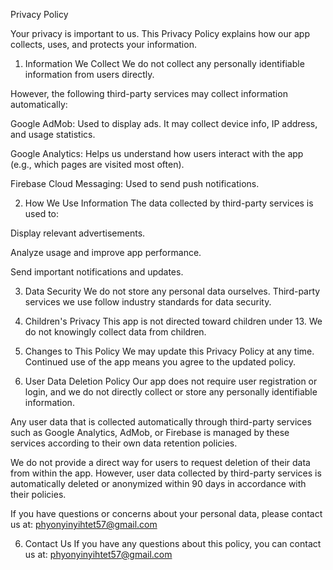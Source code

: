 Privacy Policy

Your privacy is important to us. This Privacy Policy explains how our app collects, uses, and protects your information.

1. Information We Collect
We do not collect any personally identifiable information from users directly.

However, the following third-party services may collect information automatically:

Google AdMob: Used to display ads. It may collect device info, IP address, and usage statistics.

Google Analytics: Helps us understand how users interact with the app (e.g., which pages are visited most often).

Firebase Cloud Messaging: Used to send push notifications.

2. How We Use Information
The data collected by third-party services is used to:

Display relevant advertisements.

Analyze usage and improve app performance.

Send important notifications and updates.

3. Data Security
We do not store any personal data ourselves. Third-party services we use follow industry standards for data security.

4. Children's Privacy
This app is not directed toward children under 13. We do not knowingly collect data from children.

5. Changes to This Policy
We may update this Privacy Policy at any time. Continued use of the app means you agree to the updated policy.

6. User Data Deletion Policy
Our app does not require user registration or login, and we do not directly collect or store any personally identifiable information.

Any user data that is collected automatically through third-party services such as Google Analytics, AdMob, or Firebase is managed by these services according to their own data retention policies.

We do not provide a direct way for users to request deletion of their data from within the app. However, user data collected by third-party services is automatically deleted or anonymized within 90 days in accordance with their policies.

If you have questions or concerns about your personal data, please contact us at: phyonyinyihtet57@gmail.com

6. Contact Us
If you have any questions about this policy, you can contact us at: phyonyinyihtet57@gmail.com
